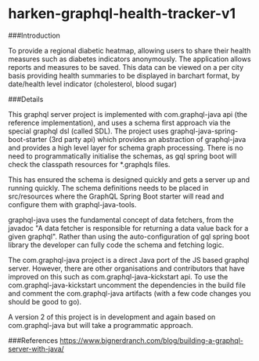 # harken-graphql-health-tracker-v1

###Introduction

To provide a regional diabetic heatmap, allowing users to share their health measures such as diabetes indicators anonymously.
The application allows reports and measures to be saved. This data can be viewed on a per city basis providing health summaries
to be displayed in barchart format, by date/health level indicator (cholesterol, blood sugar)   

###Details

This graphql server project is implemented with com.graphql-java api (the reference implementation), and uses a schema first approach via the special 
graphql dsl (called SDL). 
The project uses graphql-java-spring-boot-starter (3rd party api) which provides an abstraction of graphql-java and provides a high level layer 
for schema graph processing. There is no need to programmatically initialise the schemas, as gql spring boot will check the classpath resources for 
*.graphqls files.

This has ensured the schema is designed quickly and gets a server up and running quickly.
The schema definitions needs to be placed in src/resources where the GraphQL Spring Boot starter will read and configure them
with graphql-java-tools.

graphql-java uses the fundamental concept of data fetchers, from the javadoc "A data fetcher is responsible for returning a data value back for a given graphql". 
Rather than using the auto-configuration of gql spring boot library the developer can fully code the schema and fetching logic.

The com.graphql-java project is a direct Java port of the JS based graphql server. However, there are other organisations and contributors that 
have improved on this such as com.graphql-java-kickstart api. To use the com.graphql-java-kickstart uncomment the dependencies in the build file
and comment the com.graphql-java artifacts (with a few code changes you should be good to go).

A version 2 of this project is in development and again based on com.graphql-java but will take a programmatic approach.

###References
https://www.bignerdranch.com/blog/building-a-graphql-server-with-java/